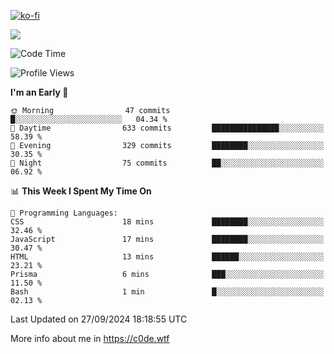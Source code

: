 [![ko-fi](https://ko-fi.com/img/githubbutton_sm.svg)](https://ko-fi.com/Z8Z4Y2LKX)

<a href="https://wakatime.com"><img src="https://wakatime.com/share/@c0dezin/b7f18a7c-ab3a-40b8-8bc7-b1b7bf71f1d6.svg" /></a>

<!--START_SECTION:waka-->
![Code Time](http://img.shields.io/badge/Code%20Time-108%20hrs%201%20min-blue)

![Profile Views](http://img.shields.io/badge/Profile%20Views-1-blue)

**I'm an Early 🐤** 

```text
🌞 Morning                47 commits          █░░░░░░░░░░░░░░░░░░░░░░░░   04.34 % 
🌆 Daytime                633 commits         ███████████████░░░░░░░░░░   58.39 % 
🌃 Evening                329 commits         ████████░░░░░░░░░░░░░░░░░   30.35 % 
🌙 Night                  75 commits          ██░░░░░░░░░░░░░░░░░░░░░░░   06.92 % 
```


📊 **This Week I Spent My Time On** 

```text
💬 Programming Languages: 
CSS                      18 mins             ████████░░░░░░░░░░░░░░░░░   32.46 % 
JavaScript               17 mins             ████████░░░░░░░░░░░░░░░░░   30.47 % 
HTML                     13 mins             ██████░░░░░░░░░░░░░░░░░░░   23.21 % 
Prisma                   6 mins              ███░░░░░░░░░░░░░░░░░░░░░░   11.50 % 
Bash                     1 min               █░░░░░░░░░░░░░░░░░░░░░░░░   02.13 % 
```


 Last Updated on 27/09/2024 18:18:55 UTC
<!--END_SECTION:waka-->

More info about me in https://c0de.wtf
